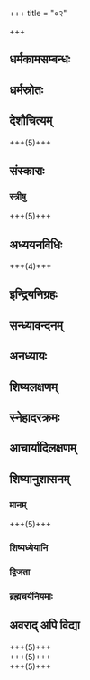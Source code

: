 +++
title = "०२"

+++

## धर्मकामसम्बन्धः
<div class="js_include " url="/kalpAntaram/static/smRtiH/manuH/vishvAsa_prastutiH/02/001_vidvadbhiH_sevitaH.md"  newLevelForH1="4" title="None" > </div>
  

<div class="js_include " url="/kalpAntaram/static/smRtiH/manuH/vishvAsa_prastutiH/02/002_kAmAtmatA_na.md"  newLevelForH1="4" title="None" > </div>
  

<div class="js_include " url="/kalpAntaram/static/smRtiH/manuH/vishvAsa_prastutiH/02/003_sankalpa-mUlaH_kAmo.md"  newLevelForH1="4" title="None" > </div>
  

<div class="js_include " url="/kalpAntaram/static/smRtiH/manuH/vishvAsa_prastutiH/02/004_akAmasya_kriyA.md"  newLevelForH1="4" title="None" > </div>
  

<div class="js_include " url="/kalpAntaram/static/smRtiH/manuH/vishvAsa_prastutiH/02/005_teShu_samyag.md"  newLevelForH1="4" title="None" > </div>
  

## धर्मस्रोतः
<div class="js_include " url="/kalpAntaram/static/smRtiH/manuH/vishvAsa_prastutiH/02/006_vedo.akhilo.md"  newLevelForH1="4" title="None" > </div>
  

<div class="js_include " url="/kalpAntaram/static/smRtiH/manuH/vishvAsa_prastutiH/02/007_yaH_kash.md"  newLevelForH1="4" title="None" > </div>
  

<div class="js_include " url="/kalpAntaram/static/smRtiH/manuH/vishvAsa_prastutiH/02/008_sarvan_tu.md"  newLevelForH1="4" title="None" > </div>
  

<div class="js_include " url="/kalpAntaram/static/smRtiH/manuH/vishvAsa_prastutiH/02/009_shruti-smRty-uditan_dharmam.md"  newLevelForH1="4" title="None" > </div>
  

<div class="js_include " url="/kalpAntaram/static/smRtiH/manuH/vishvAsa_prastutiH/02/010_shrutis_tu.md"  newLevelForH1="4" title="None" > </div>
  

<div class="js_include " url="/kalpAntaram/static/smRtiH/manuH/vishvAsa_prastutiH/02/011_yo.avamanyeta.md"  newLevelForH1="4" title="None" > </div>
  

<div class="js_include " url="/kalpAntaram/static/smRtiH/manuH/vishvAsa_prastutiH/02/012_vedaH_smRtiH.md"  newLevelForH1="4" title="None" > </div>
  

<div class="js_include " url="/kalpAntaram/static/smRtiH/manuH/vishvAsa_prastutiH/02/013_artha-kAmeShv_asaktAnAm.md"  newLevelForH1="4" title="None" > </div>
  

<div class="js_include " url="/kalpAntaram/static/smRtiH/manuH/vishvAsa_prastutiH/02/014_shrutidvaidhan_tu.md"  newLevelForH1="4" title="None" > </div>
  

<div class="js_include " url="/kalpAntaram/static/smRtiH/manuH/vishvAsa_prastutiH/02/015_udite.anudite.md"  newLevelForH1="4" title="None" > </div>
  

<div class="js_include " url="/kalpAntaram/static/smRtiH/manuH/vishvAsa_prastutiH/02/016_niShekAdi-shmashAnAnto_mantrair.md"  newLevelForH1="4" title="None" > </div>
  

## देशौचित्यम्
<div class="js_include " url="/kalpAntaram/static/smRtiH/manuH/vishvAsa_prastutiH/02/017_sarasvatI-dRshadvatyor_devanadyor.md"  newLevelForH1="4" title="None" > </div>
+++(5)+++  

<div class="js_include " url="/kalpAntaram/static/smRtiH/manuH/vishvAsa_prastutiH/02/018_tasmin_deshe.md"  newLevelForH1="4" title="None" > </div>
  

<div class="js_include " url="/kalpAntaram/static/smRtiH/manuH/vishvAsa_prastutiH/02/019_kuruxetra~n_cha.md"  newLevelForH1="4" title="None" > </div>
  

<div class="js_include " url="/kalpAntaram/static/smRtiH/manuH/vishvAsa_prastutiH/02/020_etad_deshaprasUtasya.md"  newLevelForH1="4" title="None" > </div>
  

<div class="js_include " url="/kalpAntaram/static/smRtiH/manuH/vishvAsa_prastutiH/02/021_himavad-vindhyayor_madhyam.md"  newLevelForH1="4" title="None" > </div>
  

<div class="js_include " url="/kalpAntaram/static/smRtiH/manuH/vishvAsa_prastutiH/02/022_A_samudrAt.md"  newLevelForH1="4" title="None" > </div>
  

<div class="js_include " url="/kalpAntaram/static/smRtiH/manuH/vishvAsa_prastutiH/02/023_kRShNasAras_tu.md"  newLevelForH1="4" title="None" > </div>
  

<div class="js_include " url="/kalpAntaram/static/smRtiH/manuH/vishvAsa_prastutiH/02/024_etAN_dvijAtayo.md"  newLevelForH1="4" title="None" > </div>
  

## संस्काराः
<div class="js_include " url="/kalpAntaram/static/smRtiH/manuH/vishvAsa_prastutiH/02/025_eShA_dharmasya.md"  newLevelForH1="4" title="None" > </div>
  

<div class="js_include " url="/kalpAntaram/static/smRtiH/manuH/vishvAsa_prastutiH/02/026_vaidikaiH_karmabhiH.md"  newLevelForH1="4" title="None" > </div>
  

<div class="js_include " url="/kalpAntaram/static/smRtiH/manuH/vishvAsa_prastutiH/02/027_gArbhair_homair.md"  newLevelForH1="4" title="None" > </div>
  

<div class="js_include " url="/kalpAntaram/static/smRtiH/manuH/vishvAsa_prastutiH/02/028_svAdhyAyena_vratair.md"  newLevelForH1="4" title="None" > </div>
  

<div class="js_include " url="/kalpAntaram/static/smRtiH/manuH/vishvAsa_prastutiH/02/029_prA~N_nAbhivardhanAt.md"  newLevelForH1="4" title="None" > </div>
  

<div class="js_include " url="/kalpAntaram/static/smRtiH/manuH/vishvAsa_prastutiH/02/030_nAmadheyan_dashamyAm.md"  newLevelForH1="4" title="None" > </div>
  

<div class="js_include " url="/kalpAntaram/static/smRtiH/manuH/vishvAsa_prastutiH/02/031_mangalyam_brAhmaNasya.md"  newLevelForH1="4" title="None" > </div>
  

<div class="js_include " url="/kalpAntaram/static/smRtiH/manuH/vishvAsa_prastutiH/02/032_sharmavad_brAhmaNasya.md"  newLevelForH1="4" title="None" > </div>
  

<div class="js_include " url="/kalpAntaram/static/smRtiH/manuH/vishvAsa_prastutiH/02/033_strINAM_sukhodyam.md"  newLevelForH1="4" title="None" > </div>
  

<div class="js_include " url="/kalpAntaram/static/smRtiH/manuH/vishvAsa_prastutiH/02/034_chaturthe_mAsi.md"  newLevelForH1="4" title="None" > </div>
  

<div class="js_include " url="/kalpAntaram/static/smRtiH/manuH/vishvAsa_prastutiH/02/035_chUDAkarma_dvijAtInAm.md"  newLevelForH1="4" title="None" > </div>
  

<div class="js_include " url="/kalpAntaram/static/smRtiH/manuH/vishvAsa_prastutiH/02/036_garbhAShTame.abde.md"  newLevelForH1="4" title="None" > </div>
  

<div class="js_include " url="/kalpAntaram/static/smRtiH/manuH/vishvAsa_prastutiH/02/037_brahmavarchasa-kAmasya_kAryo.md"  newLevelForH1="4" title="None" > </div>
  

<div class="js_include " url="/kalpAntaram/static/smRtiH/manuH/vishvAsa_prastutiH/02/038_A_ShodashAd.md"  newLevelForH1="4" title="None" > </div>
  

<div class="js_include " url="/kalpAntaram/static/smRtiH/manuH/vishvAsa_prastutiH/02/039_ata_Urdhvam.md"  newLevelForH1="4" title="None" > </div>
  

<div class="js_include " url="/kalpAntaram/static/smRtiH/manuH/vishvAsa_prastutiH/02/040_naitair_apUtair.md"  newLevelForH1="4" title="None" > </div>
  

<div class="js_include " url="/kalpAntaram/static/smRtiH/manuH/vishvAsa_prastutiH/02/041_kArShNa-raurava-bAstAni_charmANi.md"  newLevelForH1="4" title="None" > </div>
  

<div class="js_include " url="/kalpAntaram/static/smRtiH/manuH/vishvAsa_prastutiH/02/042_maunjI_trivRt.md"  newLevelForH1="4" title="None" > </div>
  

<div class="js_include " url="/kalpAntaram/static/smRtiH/manuH/vishvAsa_prastutiH/02/043_munjAlAbhe_tu.md"  newLevelForH1="4" title="None" > </div>
  

<div class="js_include " url="/kalpAntaram/static/smRtiH/manuH/vishvAsa_prastutiH/02/044_kArpAsam_upavItam.md"  newLevelForH1="4" title="None" > </div>
  

<div class="js_include " url="/kalpAntaram/static/smRtiH/manuH/vishvAsa_prastutiH/02/045_brAhmaNo_bailva-pAlAshau.md"  newLevelForH1="4" title="None" > </div>
  

<div class="js_include " url="/kalpAntaram/static/smRtiH/manuH/vishvAsa_prastutiH/02/046_keshAntiko_brAhmaNasya.md"  newLevelForH1="4" title="None" > </div>
  

<div class="js_include " url="/kalpAntaram/static/smRtiH/manuH/vishvAsa_prastutiH/02/047_Rjavas_te.md"  newLevelForH1="4" title="None" > </div>
  

<div class="js_include " url="/kalpAntaram/static/smRtiH/manuH/vishvAsa_prastutiH/02/048_pratigRhyepsitan_daNDam.md"  newLevelForH1="4" title="None" > </div>
  

<div class="js_include " url="/kalpAntaram/static/smRtiH/manuH/vishvAsa_prastutiH/02/049_bhavat-pUrva~n_chared.md"  newLevelForH1="4" title="None" > </div>
  

<div class="js_include " url="/kalpAntaram/static/smRtiH/manuH/vishvAsa_prastutiH/02/050_mAtaraM_vA.md"  newLevelForH1="4" title="None" > </div>
  

<div class="js_include " url="/kalpAntaram/static/smRtiH/manuH/vishvAsa_prastutiH/02/051_samAhRtya_tu.md"  newLevelForH1="4" title="None" > </div>
  

<div class="js_include " url="/kalpAntaram/static/smRtiH/manuH/vishvAsa_prastutiH/02/052_AyuShyam_prA~N-mukho.md"  newLevelForH1="4" title="None" > </div>
  

<div class="js_include " url="/kalpAntaram/static/smRtiH/manuH/vishvAsa_prastutiH/02/053_upaspRshya_dvijo.md"  newLevelForH1="4" title="None" > </div>
  

<div class="js_include " url="/kalpAntaram/static/smRtiH/manuH/vishvAsa_prastutiH/02/054_pUjayed_ashanam.md"  newLevelForH1="4" title="None" > </div>
  

<div class="js_include " url="/kalpAntaram/static/smRtiH/manuH/vishvAsa_prastutiH/02/055_pUjitaM_hy.md"  newLevelForH1="4" title="None" > </div>
  

<div class="js_include " url="/kalpAntaram/static/smRtiH/manuH/vishvAsa_prastutiH/02/056_nochChiShTa~N_kasya.md"  newLevelForH1="4" title="None" > </div>
  

<div class="js_include " url="/kalpAntaram/static/smRtiH/manuH/vishvAsa_prastutiH/02/057_anArogyam_anAyuShyam.md"  newLevelForH1="4" title="None" > </div>
  

<div class="js_include " url="/kalpAntaram/static/smRtiH/manuH/vishvAsa_prastutiH/02/058_brAhmeNa_vipras.md"  newLevelForH1="4" title="None" > </div>
  

<div class="js_include " url="/kalpAntaram/static/smRtiH/manuH/vishvAsa_prastutiH/02/059_anguShThamUlasya_tale.md"  newLevelForH1="4" title="None" > </div>
  

<div class="js_include " url="/kalpAntaram/static/smRtiH/manuH/vishvAsa_prastutiH/02/060_trir_AchAmed.md"  newLevelForH1="4" title="None" > </div>
  

<div class="js_include " url="/kalpAntaram/static/smRtiH/manuH/vishvAsa_prastutiH/02/061_anuShNAbhir_aphenAbhir.md"  newLevelForH1="4" title="None" > </div>
  

<div class="js_include " url="/kalpAntaram/static/smRtiH/manuH/vishvAsa_prastutiH/02/062_hRdgAbhiH_pUyate.md"  newLevelForH1="4" title="None" > </div>
  

<div class="js_include " url="/kalpAntaram/static/smRtiH/manuH/vishvAsa_prastutiH/02/063_uddhRte_daxiNe.md"  newLevelForH1="4" title="None" > </div>
  

<div class="js_include " url="/kalpAntaram/static/smRtiH/manuH/vishvAsa_prastutiH/02/064_mekhalAm_ajinam.md"  newLevelForH1="4" title="None" > </div>
  

<div class="js_include " url="/kalpAntaram/static/smRtiH/manuH/vishvAsa_prastutiH/02/065_keshAntaH_ShoDashe.md"  newLevelForH1="4" title="None" > </div>
  

### स्त्रीषु
<div class="js_include " url="/kalpAntaram/static/smRtiH/manuH/vishvAsa_prastutiH/02/066_amantrikA_tu.md"  newLevelForH1="4" title="None" > </div>
  

<div class="js_include " url="/kalpAntaram/static/smRtiH/manuH/vishvAsa_prastutiH/02/067_vaivAhiko_vidhiH.md"  newLevelForH1="4" title="None" > </div>
+++(5)+++  

## अध्ययनविधिः
<div class="js_include " url="/kalpAntaram/static/smRtiH/manuH/vishvAsa_prastutiH/02/068_eSha_prokto.md"  newLevelForH1="4" title="None" > </div>
  

<div class="js_include " url="/kalpAntaram/static/smRtiH/manuH/vishvAsa_prastutiH/02/069_upanIya_guruH.md"  newLevelForH1="4" title="None" > </div>
  

<div class="js_include " url="/kalpAntaram/static/smRtiH/manuH/vishvAsa_prastutiH/02/070_adhyeShyamANas_tv.md"  newLevelForH1="4" title="None" > </div>
  

<div class="js_include " url="/kalpAntaram/static/smRtiH/manuH/vishvAsa_prastutiH/02/071_brahmArambhe.avasAne.md"  newLevelForH1="4" title="None" > </div>
+++(4)+++  

<div class="js_include " url="/kalpAntaram/static/smRtiH/manuH/vishvAsa_prastutiH/02/072_vyatyasta-pANinA_kAryam.md"  newLevelForH1="4" title="None" > </div>
  

<div class="js_include " url="/kalpAntaram/static/smRtiH/manuH/vishvAsa_prastutiH/02/073_adhyeShyamANan_tu.md"  newLevelForH1="4" title="None" > </div>
  

<div class="js_include " url="/kalpAntaram/static/smRtiH/manuH/vishvAsa_prastutiH/02/074_brahmaNaH_praNavam.md"  newLevelForH1="4" title="None" > </div>
  

<div class="js_include " url="/kalpAntaram/static/smRtiH/manuH/vishvAsa_prastutiH/02/075_prAk-kUlAn_paryupAsInaH.md"  newLevelForH1="4" title="None" > </div>
  

<div class="js_include " url="/kalpAntaram/static/smRtiH/manuH/vishvAsa_prastutiH/02/076_akAra~n_chA-py.md"  newLevelForH1="4" title="None" > </div>
  

<div class="js_include " url="/kalpAntaram/static/smRtiH/manuH/vishvAsa_prastutiH/02/077_tribhya_eva.md"  newLevelForH1="4" title="None" > </div>
  

<div class="js_include " url="/kalpAntaram/static/smRtiH/manuH/vishvAsa_prastutiH/02/078_etad_axaram.md"  newLevelForH1="4" title="None" > </div>
  

<div class="js_include " url="/kalpAntaram/static/smRtiH/manuH/vishvAsa_prastutiH/02/079_sahasrakRtvas_tv.md"  newLevelForH1="4" title="None" > </div>
  

<div class="js_include " url="/kalpAntaram/static/smRtiH/manuH/vishvAsa_prastutiH/02/080_etayArchA_visaMyuktaH.md"  newLevelForH1="4" title="None" > </div>
  

<div class="js_include " url="/kalpAntaram/static/smRtiH/manuH/vishvAsa_prastutiH/02/081_OM-kAra-pUrvikAs_tisro.md"  newLevelForH1="4" title="None" > </div>
  

<div class="js_include " url="/kalpAntaram/static/smRtiH/manuH/vishvAsa_prastutiH/02/082_yo.adhIte.md"  newLevelForH1="4" title="None" > </div>
  

<div class="js_include " url="/kalpAntaram/static/smRtiH/manuH/vishvAsa_prastutiH/02/083_ekAxaram_param.md"  newLevelForH1="4" title="None" > </div>
  

<div class="js_include " url="/kalpAntaram/static/smRtiH/manuH/vishvAsa_prastutiH/02/084_xaranti_sarvA.md"  newLevelForH1="4" title="None" > </div>
  

<div class="js_include " url="/kalpAntaram/static/smRtiH/manuH/vishvAsa_prastutiH/02/085_vidhiyajnAj_japayajno.md"  newLevelForH1="4" title="None" > </div>
  

<div class="js_include " url="/kalpAntaram/static/smRtiH/manuH/vishvAsa_prastutiH/02/086_ye_pAkayajnAs.md"  newLevelForH1="4" title="None" > </div>
  

<div class="js_include " url="/kalpAntaram/static/smRtiH/manuH/vishvAsa_prastutiH/02/087_japyenaiva_tu.md"  newLevelForH1="4" title="None" > </div>
  

## इन्द्रियनिग्रहः
<div class="js_include " url="/kalpAntaram/static/smRtiH/manuH/vishvAsa_prastutiH/02/088_indriyANAM_vicharatAm.md"  newLevelForH1="4" title="None" > </div>
  

<div class="js_include " url="/kalpAntaram/static/smRtiH/manuH/vishvAsa_prastutiH/02/089_ekAdashendriyANy_Ahur.md"  newLevelForH1="4" title="None" > </div>
  

<div class="js_include " url="/kalpAntaram/static/smRtiH/manuH/vishvAsa_prastutiH/02/090_shrotran_tvak.md"  newLevelForH1="4" title="None" > </div>
  

<div class="js_include " url="/kalpAntaram/static/smRtiH/manuH/vishvAsa_prastutiH/02/091_buddhIndriyANi_panchaiShAm.md"  newLevelForH1="4" title="None" > </div>
  

<div class="js_include " url="/kalpAntaram/static/smRtiH/manuH/vishvAsa_prastutiH/02/092_ekAdasham_mano.md"  newLevelForH1="4" title="None" > </div>
  

<div class="js_include " url="/kalpAntaram/static/smRtiH/manuH/vishvAsa_prastutiH/02/093_indriyANAm_prasangena.md"  newLevelForH1="4" title="None" > </div>
  

<div class="js_include " url="/kalpAntaram/static/smRtiH/manuH/vishvAsa_prastutiH/02/094_na_jAtu.md"  newLevelForH1="4" title="None" > </div>
  

<div class="js_include " url="/kalpAntaram/static/smRtiH/manuH/vishvAsa_prastutiH/02/095_yash_chaitAn.md"  newLevelForH1="4" title="None" > </div>
  

<div class="js_include " url="/kalpAntaram/static/smRtiH/manuH/vishvAsa_prastutiH/02/096_na_tathaitAni.md"  newLevelForH1="4" title="None" > </div>
  

<div class="js_include " url="/kalpAntaram/static/smRtiH/manuH/vishvAsa_prastutiH/02/097_vedAs_tyAgash.md"  newLevelForH1="4" title="None" > </div>
  

<div class="js_include " url="/kalpAntaram/static/smRtiH/manuH/vishvAsa_prastutiH/02/098_shrutvA_spRShTvA.md"  newLevelForH1="4" title="None" > </div>
  

<div class="js_include " url="/kalpAntaram/static/smRtiH/manuH/vishvAsa_prastutiH/02/099_indriyANAn_tu.md"  newLevelForH1="4" title="None" > </div>
  

<div class="js_include " url="/kalpAntaram/static/smRtiH/manuH/vishvAsa_prastutiH/02/100_vashe_kRtvendriyagrAmam.md"  newLevelForH1="4" title="None" > </div>
  

## सन्ध्यावन्दनम्
<div class="js_include " url="/kalpAntaram/static/smRtiH/manuH/vishvAsa_prastutiH/02/101_pUrvAM_sandhyAm.md"  newLevelForH1="4" title="None" > </div>
  

<div class="js_include " url="/kalpAntaram/static/smRtiH/manuH/vishvAsa_prastutiH/02/102_pUrvAM_sandhyAm.md"  newLevelForH1="4" title="None" > </div>
  

<div class="js_include " url="/kalpAntaram/static/smRtiH/manuH/vishvAsa_prastutiH/02/103_na_tiShThati.md"  newLevelForH1="4" title="None" > </div>
  

<div class="js_include " url="/kalpAntaram/static/smRtiH/manuH/vishvAsa_prastutiH/02/104_apAM_samIpe.md"  newLevelForH1="4" title="None" > </div>
  

## अनध्यायः
<div class="js_include " url="/kalpAntaram/static/smRtiH/manuH/vishvAsa_prastutiH/02/105_vedopakaraNe_chaiva.md"  newLevelForH1="4" title="None" > </div>
  

<div class="js_include " url="/kalpAntaram/static/smRtiH/manuH/vishvAsa_prastutiH/02/106_naityake_nA-sty.md"  newLevelForH1="4" title="None" > </div>
  

<div class="js_include " url="/kalpAntaram/static/smRtiH/manuH/vishvAsa_prastutiH/02/107_yaH_svAdhyAyam.md"  newLevelForH1="4" title="None" > </div>
  

## शिष्यलक्षणम्
<div class="js_include " url="/kalpAntaram/static/smRtiH/manuH/vishvAsa_prastutiH/02/108_agnIndhanam_bhaixacharyAm.md"  newLevelForH1="4" title="None" > </div>
  

<div class="js_include " url="/kalpAntaram/static/smRtiH/manuH/vishvAsa_prastutiH/02/109_AchAryaputraH_shushrUShur.md"  newLevelForH1="4" title="None" > </div>
  

<div class="js_include " url="/kalpAntaram/static/smRtiH/manuH/vishvAsa_prastutiH/02/110_nA-pRShTaH_kasya.md"  newLevelForH1="4" title="None" > </div>
  

<div class="js_include " url="/kalpAntaram/static/smRtiH/manuH/vishvAsa_prastutiH/02/111_adharmeNa_cha.md"  newLevelForH1="4" title="None" > </div>
  

<div class="js_include " url="/kalpAntaram/static/smRtiH/manuH/vishvAsa_prastutiH/02/112_dharmArthau_yatra.md"  newLevelForH1="4" title="None" > </div>
  

<div class="js_include " url="/kalpAntaram/static/smRtiH/manuH/vishvAsa_prastutiH/02/113_vidyayaiva_samam.md"  newLevelForH1="4" title="None" > </div>
  

<div class="js_include " url="/kalpAntaram/static/smRtiH/manuH/vishvAsa_prastutiH/02/114_vidyA_brAhmaNam.md"  newLevelForH1="4" title="None" > </div>
  

<div class="js_include " url="/kalpAntaram/static/smRtiH/manuH/vishvAsa_prastutiH/02/115_yam_eva.md"  newLevelForH1="4" title="None" > </div>
  

<div class="js_include " url="/kalpAntaram/static/smRtiH/manuH/vishvAsa_prastutiH/02/116_brahma_yas.md"  newLevelForH1="4" title="None" > </div>
  

## स्नेहादरक्रमः
<div class="js_include " url="/kalpAntaram/static/smRtiH/manuH/vishvAsa_prastutiH/02/117_laukikaM_vaidikam.md"  newLevelForH1="4" title="None" > </div>
  

<div class="js_include " url="/kalpAntaram/static/smRtiH/manuH/vishvAsa_prastutiH/02/118_sAvitrImAtra-sAro.api.md"  newLevelForH1="4" title="None" > </div>
  

<div class="js_include " url="/kalpAntaram/static/smRtiH/manuH/vishvAsa_prastutiH/02/119_shayyAsane.adhyAcharite.md"  newLevelForH1="4" title="None" > </div>
  

<div class="js_include " url="/kalpAntaram/static/smRtiH/manuH/vishvAsa_prastutiH/02/120_Urdhvam_prANA.md"  newLevelForH1="4" title="None" > </div>
  

<div class="js_include " url="/kalpAntaram/static/smRtiH/manuH/vishvAsa_prastutiH/02/121_abhivAdana-shIlasya_nityam.md"  newLevelForH1="4" title="None" > </div>
  

<div class="js_include " url="/kalpAntaram/static/smRtiH/manuH/vishvAsa_prastutiH/02/122_abhivAdAt_param.md"  newLevelForH1="4" title="None" > </div>
  

<div class="js_include " url="/kalpAntaram/static/smRtiH/manuH/vishvAsa_prastutiH/02/123_nAmadheyasya_ye.md"  newLevelForH1="4" title="None" > </div>
  

<div class="js_include " url="/kalpAntaram/static/smRtiH/manuH/vishvAsa_prastutiH/02/124_bhoHshabda~N_kIrtayed.md"  newLevelForH1="4" title="None" > </div>
  

<div class="js_include " url="/kalpAntaram/static/smRtiH/manuH/vishvAsa_prastutiH/02/125_AyuShmAn_bhava.md"  newLevelForH1="4" title="None" > </div>
  

<div class="js_include " url="/kalpAntaram/static/smRtiH/manuH/vishvAsa_prastutiH/02/126_yo_na.md"  newLevelForH1="4" title="None" > </div>
  

<div class="js_include " url="/kalpAntaram/static/smRtiH/manuH/vishvAsa_prastutiH/02/127_brAhmaNa~N_kushalam.md"  newLevelForH1="4" title="None" > </div>
  

<div class="js_include " url="/kalpAntaram/static/smRtiH/manuH/vishvAsa_prastutiH/02/128_avAchyo_dIxito.md"  newLevelForH1="4" title="None" > </div>
  

<div class="js_include " url="/kalpAntaram/static/smRtiH/manuH/vishvAsa_prastutiH/02/129_parapatnI_tu.md"  newLevelForH1="4" title="None" > </div>
  

<div class="js_include " url="/kalpAntaram/static/smRtiH/manuH/vishvAsa_prastutiH/02/130_mAtulAMsh_cha.md"  newLevelForH1="4" title="None" > </div>
  

<div class="js_include " url="/kalpAntaram/static/smRtiH/manuH/vishvAsa_prastutiH/02/131_mAtRshvasA_mAtulAnI.md"  newLevelForH1="4" title="None" > </div>
  

<div class="js_include " url="/kalpAntaram/static/smRtiH/manuH/vishvAsa_prastutiH/02/132_bhrAtur_bhAryopasangrAhyA.md"  newLevelForH1="4" title="None" > </div>
  

<div class="js_include " url="/kalpAntaram/static/smRtiH/manuH/vishvAsa_prastutiH/02/133_pitur_bhaginyAm.md"  newLevelForH1="4" title="None" > </div>
  

<div class="js_include " url="/kalpAntaram/static/smRtiH/manuH/vishvAsa_prastutiH/02/134_dashAbdAkhyam_paurasakhyam.md"  newLevelForH1="4" title="None" > </div>
  

<div class="js_include " url="/kalpAntaram/static/smRtiH/manuH/vishvAsa_prastutiH/02/135_brAhmaNan_dashavarSham.md"  newLevelForH1="4" title="None" > </div>
  

<div class="js_include " url="/kalpAntaram/static/smRtiH/manuH/vishvAsa_prastutiH/02/136_vittam_bandhur.md"  newLevelForH1="4" title="None" > </div>
  

<div class="js_include " url="/kalpAntaram/static/smRtiH/manuH/vishvAsa_prastutiH/02/137_panchAnAn_triShu.md"  newLevelForH1="4" title="None" > </div>
  

<div class="js_include " url="/kalpAntaram/static/smRtiH/manuH/vishvAsa_prastutiH/02/138_chakriNo_dashamIsthasya.md"  newLevelForH1="4" title="None" > </div>
  

<div class="js_include " url="/kalpAntaram/static/smRtiH/manuH/vishvAsa_prastutiH/02/139_teShAn_tu.md"  newLevelForH1="4" title="None" > </div>
  

## आचार्यादिलक्षणम्
<div class="js_include " url="/kalpAntaram/static/smRtiH/manuH/vishvAsa_prastutiH/02/140_upanIya_tu.md"  newLevelForH1="4" title="None" > </div>
  

<div class="js_include " url="/kalpAntaram/static/smRtiH/manuH/vishvAsa_prastutiH/02/141_ekadeshan_tu.md"  newLevelForH1="4" title="None" > </div>
  

<div class="js_include " url="/kalpAntaram/static/smRtiH/manuH/vishvAsa_prastutiH/02/142_niShekAdIni_karmANi.md"  newLevelForH1="4" title="None" > </div>
  

<div class="js_include " url="/kalpAntaram/static/smRtiH/manuH/vishvAsa_prastutiH/02/143_agnyAdheyam_pAkayajnAn.md"  newLevelForH1="4" title="None" > </div>
  

<div class="js_include " url="/kalpAntaram/static/smRtiH/manuH/vishvAsa_prastutiH/02/144_ya_AvRNoty.md"  newLevelForH1="4" title="None" > </div>
  

<div class="js_include " url="/kalpAntaram/static/smRtiH/manuH/vishvAsa_prastutiH/02/145_upAdhyAyAn_dashAchArya.md"  newLevelForH1="4" title="None" > </div>
  

<div class="js_include " url="/kalpAntaram/static/smRtiH/manuH/vishvAsa_prastutiH/02/146_utpAdaka-brahmadAtror_garIyAn.md"  newLevelForH1="4" title="None" > </div>
  

<div class="js_include " url="/kalpAntaram/static/smRtiH/manuH/vishvAsa_prastutiH/02/147_kAmAn_mAtA.md"  newLevelForH1="4" title="None" > </div>
  

<div class="js_include " url="/kalpAntaram/static/smRtiH/manuH/vishvAsa_prastutiH/02/148_AchAryas_tv.md"  newLevelForH1="4" title="None" > </div>
  

<div class="js_include " url="/kalpAntaram/static/smRtiH/manuH/vishvAsa_prastutiH/02/149_alpaM_vA.md"  newLevelForH1="4" title="None" > </div>
  

<div class="js_include " url="/kalpAntaram/static/smRtiH/manuH/vishvAsa_prastutiH/02/150_brAhmasya_janmanaH.md"  newLevelForH1="4" title="None" > </div>
  

<div class="js_include " url="/kalpAntaram/static/smRtiH/manuH/vishvAsa_prastutiH/02/151_adhyApayAm_Asa.md"  newLevelForH1="4" title="None" > </div>
  

<div class="js_include " url="/kalpAntaram/static/smRtiH/manuH/vishvAsa_prastutiH/02/152_te_tam.md"  newLevelForH1="4" title="None" > </div>
  

<div class="js_include " url="/kalpAntaram/static/smRtiH/manuH/vishvAsa_prastutiH/02/153_ajno_bhavati.md"  newLevelForH1="4" title="None" > </div>
  

<div class="js_include " url="/kalpAntaram/static/smRtiH/manuH/vishvAsa_prastutiH/02/154_na_hAyanair.md"  newLevelForH1="4" title="None" > </div>
  

<div class="js_include " url="/kalpAntaram/static/smRtiH/manuH/vishvAsa_prastutiH/02/155_viprANA~n_jnAnato.md"  newLevelForH1="4" title="None" > </div>
  

<div class="js_include " url="/kalpAntaram/static/smRtiH/manuH/vishvAsa_prastutiH/02/156_na_tena.md"  newLevelForH1="4" title="None" > </div>
  

<div class="js_include " url="/kalpAntaram/static/smRtiH/manuH/vishvAsa_prastutiH/02/157_yathA_kAShThamayo.md"  newLevelForH1="4" title="None" > </div>
  

<div class="js_include " url="/kalpAntaram/static/smRtiH/manuH/vishvAsa_prastutiH/02/158_yathA_ShaNDho.md"  newLevelForH1="4" title="None" > </div>
  

## शिष्यानुशासनम्
<div class="js_include " url="/kalpAntaram/static/smRtiH/manuH/vishvAsa_prastutiH/02/159_ahiMsayaiva_bhUtAnAm.md"  newLevelForH1="4" title="None" > </div>
  

<div class="js_include " url="/kalpAntaram/static/smRtiH/manuH/vishvAsa_prastutiH/02/160_yasya_vA~N-manasI.md"  newLevelForH1="4" title="None" > </div>
  

<div class="js_include " url="/kalpAntaram/static/smRtiH/manuH/vishvAsa_prastutiH/02/161_nA-runtudaH_syAd.md"  newLevelForH1="4" title="None" > </div>
  

### मानम्
<div class="js_include " url="/kalpAntaram/static/smRtiH/manuH/vishvAsa_prastutiH/02/162_sammAnAd_brAhmaNo.md"  newLevelForH1="4" title="None" > </div>
+++(5)+++  

<div class="js_include " url="/kalpAntaram/static/smRtiH/manuH/vishvAsa_prastutiH/02/163_sukhaM_hy.md"  newLevelForH1="4" title="None" > </div>
  

### शिष्यध्येयानि
<div class="js_include " url="/kalpAntaram/static/smRtiH/manuH/vishvAsa_prastutiH/02/164_anena_kramayogena.md"  newLevelForH1="4" title="None" > </div>
  

<div class="js_include " url="/kalpAntaram/static/smRtiH/manuH/vishvAsa_prastutiH/02/165_tapo-visheShair_vividhair.md"  newLevelForH1="4" title="None" > </div>
  

<div class="js_include " url="/kalpAntaram/static/smRtiH/manuH/vishvAsa_prastutiH/02/166_vedam_eva.md"  newLevelForH1="4" title="None" > </div>
  

<div class="js_include " url="/kalpAntaram/static/smRtiH/manuH/vishvAsa_prastutiH/02/167_A_haiva.md"  newLevelForH1="4" title="None" > </div>
  

<div class="js_include " url="/kalpAntaram/static/smRtiH/manuH/vishvAsa_prastutiH/02/168_yo.anadhItya.md"  newLevelForH1="4" title="None" > </div>
  

### द्विजता
<div class="js_include " url="/kalpAntaram/static/smRtiH/manuH/vishvAsa_prastutiH/02/169_mAtur_agre.md"  newLevelForH1="4" title="None" > </div>
  

<div class="js_include " url="/kalpAntaram/static/smRtiH/manuH/vishvAsa_prastutiH/02/170_tatra_yad.md"  newLevelForH1="4" title="None" > </div>
  

<div class="js_include " url="/kalpAntaram/static/smRtiH/manuH/vishvAsa_prastutiH/02/171_vedapradAnAd_AchAryam.md"  newLevelForH1="4" title="None" > </div>
  

<div class="js_include " url="/kalpAntaram/static/smRtiH/manuH/vishvAsa_prastutiH/02/172_nA-bhivyAhArayed_brahma.md"  newLevelForH1="4" title="None" > </div>
  

<div class="js_include " url="/kalpAntaram/static/smRtiH/manuH/vishvAsa_prastutiH/02/173_kRtopanayanasyA-sya_vratAdeshanam.md"  newLevelForH1="4" title="None" > </div>
  

<div class="js_include " url="/kalpAntaram/static/smRtiH/manuH/vishvAsa_prastutiH/02/174_yady_asya.md"  newLevelForH1="4" title="None" > </div>
  

### ब्रह्मचर्यनियमाः
<div class="js_include " url="/kalpAntaram/static/smRtiH/manuH/vishvAsa_prastutiH/02/175_sevetemAMs_tu.md"  newLevelForH1="4" title="None" > </div>
  

<div class="js_include " url="/kalpAntaram/static/smRtiH/manuH/vishvAsa_prastutiH/02/176_nityaM_snAtvA.md"  newLevelForH1="4" title="None" > </div>
  

<div class="js_include " url="/kalpAntaram/static/smRtiH/manuH/vishvAsa_prastutiH/02/177_varjayen_madhu.md"  newLevelForH1="4" title="None" > </div>
  

<div class="js_include " url="/kalpAntaram/static/smRtiH/manuH/vishvAsa_prastutiH/02/178_abhyangam_anjanam.md"  newLevelForH1="4" title="None" > </div>
  

<div class="js_include " url="/kalpAntaram/static/smRtiH/manuH/vishvAsa_prastutiH/02/179_dyUta~n_cha.md"  newLevelForH1="4" title="None" > </div>
  

<div class="js_include " url="/kalpAntaram/static/smRtiH/manuH/vishvAsa_prastutiH/02/180_ekaH_shayIta.md"  newLevelForH1="4" title="None" > </div>
  

<div class="js_include " url="/kalpAntaram/static/smRtiH/manuH/vishvAsa_prastutiH/02/181_svapne_siktvA.md"  newLevelForH1="4" title="None" > </div>
  

<div class="js_include " url="/kalpAntaram/static/smRtiH/manuH/vishvAsa_prastutiH/02/182_udakumbhaM_sumanaso.md"  newLevelForH1="4" title="None" > </div>
  

<div class="js_include " url="/kalpAntaram/static/smRtiH/manuH/vishvAsa_prastutiH/02/183_veda-yajnair_ahInAnAm.md"  newLevelForH1="4" title="None" > </div>
  

<div class="js_include " url="/kalpAntaram/static/smRtiH/manuH/vishvAsa_prastutiH/02/184_guroH_kule.md"  newLevelForH1="4" title="None" > </div>
  

<div class="js_include " url="/kalpAntaram/static/smRtiH/manuH/vishvAsa_prastutiH/02/185_sarvaM_vApi.md"  newLevelForH1="4" title="None" > </div>
  

<div class="js_include " url="/kalpAntaram/static/smRtiH/manuH/vishvAsa_prastutiH/02/186_dUrAd_AhRtya.md"  newLevelForH1="4" title="None" > </div>
  

<div class="js_include " url="/kalpAntaram/static/smRtiH/manuH/vishvAsa_prastutiH/02/187_akRtvA_bhaixacharaNam.md"  newLevelForH1="4" title="None" > </div>
  

<div class="js_include " url="/kalpAntaram/static/smRtiH/manuH/vishvAsa_prastutiH/02/188_bhaixeNa_vartayen.md"  newLevelForH1="4" title="None" > </div>
  

<div class="js_include " url="/kalpAntaram/static/smRtiH/manuH/vishvAsa_prastutiH/02/189_vratavad_deva-daivatye.md"  newLevelForH1="4" title="None" > </div>
  

<div class="js_include " url="/kalpAntaram/static/smRtiH/manuH/vishvAsa_prastutiH/02/190_brAhmaNasyaiva_karmaitad.md"  newLevelForH1="4" title="None" > </div>
  

<div class="js_include " url="/kalpAntaram/static/smRtiH/manuH/vishvAsa_prastutiH/02/191_chodito_guruNA.md"  newLevelForH1="4" title="None" > </div>
  

<div class="js_include " url="/kalpAntaram/static/smRtiH/manuH/vishvAsa_prastutiH/02/192_sharIra~n_chaiva.md"  newLevelForH1="4" title="None" > </div>
  

<div class="js_include " url="/kalpAntaram/static/smRtiH/manuH/vishvAsa_prastutiH/02/193_nityam_uddhRta-pANiH.md"  newLevelForH1="4" title="None" > </div>
  

<div class="js_include " url="/kalpAntaram/static/smRtiH/manuH/vishvAsa_prastutiH/02/194_hInAnna-vastra-veShaH_syAt.md"  newLevelForH1="4" title="None" > </div>
  

<div class="js_include " url="/kalpAntaram/static/smRtiH/manuH/vishvAsa_prastutiH/02/195_pratishrAvaNa-sambhAShe_shayAno.md"  newLevelForH1="4" title="None" > </div>
  

<div class="js_include " url="/kalpAntaram/static/smRtiH/manuH/vishvAsa_prastutiH/02/196_AsInasya_sthitaH.md"  newLevelForH1="4" title="None" > </div>
  

<div class="js_include " url="/kalpAntaram/static/smRtiH/manuH/vishvAsa_prastutiH/02/197_parA~N-mukhasyA-bhimukho_dUrasthasyaitya.md"  newLevelForH1="4" title="None" > </div>
  

<div class="js_include " url="/kalpAntaram/static/smRtiH/manuH/vishvAsa_prastutiH/02/198_nIchaM_shayyAsanam.md"  newLevelForH1="4" title="None" > </div>
  

<div class="js_include " url="/kalpAntaram/static/smRtiH/manuH/vishvAsa_prastutiH/02/199_nodAhared_asya.md"  newLevelForH1="4" title="None" > </div>
  

<div class="js_include " url="/kalpAntaram/static/smRtiH/manuH/vishvAsa_prastutiH/02/200_guror_yatra.md"  newLevelForH1="4" title="None" > </div>
  

<div class="js_include " url="/kalpAntaram/static/smRtiH/manuH/vishvAsa_prastutiH/02/201_parIvAdAt_kharo.md"  newLevelForH1="4" title="None" > </div>
  

<div class="js_include " url="/kalpAntaram/static/smRtiH/manuH/vishvAsa_prastutiH/02/202_dUrastho_nA-rchayed.md"  newLevelForH1="4" title="None" > </div>
  

<div class="js_include " url="/kalpAntaram/static/smRtiH/manuH/vishvAsa_prastutiH/02/203_prativAte.anuvAte.md"  newLevelForH1="4" title="None" > </div>
  

<div class="js_include " url="/kalpAntaram/static/smRtiH/manuH/vishvAsa_prastutiH/02/204_go--shvoShTra-yAna-prAsAda-_prastareShu.md"  newLevelForH1="4" title="None" > </div>
  

<div class="js_include " url="/kalpAntaram/static/smRtiH/manuH/vishvAsa_prastutiH/02/205_guror_gurau.md"  newLevelForH1="4" title="None" > </div>
  

<div class="js_include " url="/kalpAntaram/static/smRtiH/manuH/vishvAsa_prastutiH/02/206_vidyAguruShv_evam.md"  newLevelForH1="4" title="None" > </div>
  

<div class="js_include " url="/kalpAntaram/static/smRtiH/manuH/vishvAsa_prastutiH/02/207_shreyaHsu_guruvad.md"  newLevelForH1="4" title="None" > </div>
  

<div class="js_include " url="/kalpAntaram/static/smRtiH/manuH/vishvAsa_prastutiH/02/208_bAlaH_samAna-janmA.md"  newLevelForH1="4" title="None" > </div>
  

<div class="js_include " url="/kalpAntaram/static/smRtiH/manuH/vishvAsa_prastutiH/02/209_utsAdana~n_cha.md"  newLevelForH1="4" title="None" > </div>
  

<div class="js_include " url="/kalpAntaram/static/smRtiH/manuH/vishvAsa_prastutiH/02/210_guruvat_pratipUjyAH.md"  newLevelForH1="4" title="None" > </div>
  

<div class="js_include " url="/kalpAntaram/static/smRtiH/manuH/vishvAsa_prastutiH/02/211_abhyanjanaM_snApanam.md"  newLevelForH1="4" title="None" > </div>
  

<div class="js_include " url="/kalpAntaram/static/smRtiH/manuH/vishvAsa_prastutiH/02/212_gurupatnI_tu.md"  newLevelForH1="4" title="None" > </div>
  

<div class="js_include " url="/kalpAntaram/static/smRtiH/manuH/vishvAsa_prastutiH/02/213_svabhAva_eSha.md"  newLevelForH1="4" title="None" > </div>
  

<div class="js_include " url="/kalpAntaram/static/smRtiH/manuH/vishvAsa_prastutiH/02/214_avidvAMsam_alam.md"  newLevelForH1="4" title="None" > </div>
  

<div class="js_include " url="/kalpAntaram/static/smRtiH/manuH/vishvAsa_prastutiH/02/215_mAtrA_svasrA.md"  newLevelForH1="4" title="None" > </div>
  

<div class="js_include " url="/kalpAntaram/static/smRtiH/manuH/vishvAsa_prastutiH/02/216_kAman_tu.md"  newLevelForH1="4" title="None" > </div>
  

<div class="js_include " url="/kalpAntaram/static/smRtiH/manuH/vishvAsa_prastutiH/02/217_viproShya_pAdagrahaNam.md"  newLevelForH1="4" title="None" > </div>
  

<div class="js_include " url="/kalpAntaram/static/smRtiH/manuH/vishvAsa_prastutiH/02/218_yathA_khanan.md"  newLevelForH1="4" title="None" > </div>
  

<div class="js_include " url="/kalpAntaram/static/smRtiH/manuH/vishvAsa_prastutiH/02/219_muNDo_vA.md"  newLevelForH1="4" title="None" > </div>
  

<div class="js_include " url="/kalpAntaram/static/smRtiH/manuH/vishvAsa_prastutiH/02/220_ta~n_ched.md"  newLevelForH1="4" title="None" > </div>
  

<div class="js_include " url="/kalpAntaram/static/smRtiH/manuH/vishvAsa_prastutiH/02/221_sUryeNa_hy.md"  newLevelForH1="4" title="None" > </div>
  

<div class="js_include " url="/kalpAntaram/static/smRtiH/manuH/vishvAsa_prastutiH/02/222_Achamya_prayato.md"  newLevelForH1="4" title="None" > </div>
  

<div class="js_include " url="/kalpAntaram/static/smRtiH/manuH/vishvAsa_prastutiH/02/223_yadi_strI.md"  newLevelForH1="4" title="None" > </div>
  

<div class="js_include " url="/kalpAntaram/static/smRtiH/manuH/vishvAsa_prastutiH/02/224_dharmArthAv_uchyate.md"  newLevelForH1="4" title="None" > </div>
  

<div class="js_include " url="/kalpAntaram/static/smRtiH/manuH/vishvAsa_prastutiH/02/225_AchAryash_cha.md"  newLevelForH1="4" title="None" > </div>
  

<div class="js_include " url="/kalpAntaram/static/smRtiH/manuH/vishvAsa_prastutiH/02/226_AchAryo_brahmaNo.md"  newLevelForH1="4" title="None" > </div>
  

<div class="js_include " url="/kalpAntaram/static/smRtiH/manuH/vishvAsa_prastutiH/02/227_yam_mAtA-pitarau.md"  newLevelForH1="4" title="None" > </div>
  

<div class="js_include " url="/kalpAntaram/static/smRtiH/manuH/vishvAsa_prastutiH/02/228_tayor_nityam.md"  newLevelForH1="4" title="None" > </div>
  

<div class="js_include " url="/kalpAntaram/static/smRtiH/manuH/vishvAsa_prastutiH/02/229_teShAn_trayANAm.md"  newLevelForH1="4" title="None" > </div>
  

<div class="js_include " url="/kalpAntaram/static/smRtiH/manuH/vishvAsa_prastutiH/02/230_ta_eva.md"  newLevelForH1="4" title="None" > </div>
  

<div class="js_include " url="/kalpAntaram/static/smRtiH/manuH/vishvAsa_prastutiH/02/231_pitA_vai.md"  newLevelForH1="4" title="None" > </div>
  

<div class="js_include " url="/kalpAntaram/static/smRtiH/manuH/vishvAsa_prastutiH/02/232_triShv_apramAdyann.md"  newLevelForH1="4" title="None" > </div>
  

<div class="js_include " url="/kalpAntaram/static/smRtiH/manuH/vishvAsa_prastutiH/02/233_imaM_lokam.md"  newLevelForH1="4" title="None" > </div>
  

<div class="js_include " url="/kalpAntaram/static/smRtiH/manuH/vishvAsa_prastutiH/02/234_sarve_tasyAdRtA.md"  newLevelForH1="4" title="None" > </div>
  

<div class="js_include " url="/kalpAntaram/static/smRtiH/manuH/vishvAsa_prastutiH/02/235_yAvat_trayas.md"  newLevelForH1="4" title="None" > </div>
  

<div class="js_include " url="/kalpAntaram/static/smRtiH/manuH/vishvAsa_prastutiH/02/236_teShAm_anuparodhena.md"  newLevelForH1="4" title="None" > </div>
  

<div class="js_include " url="/kalpAntaram/static/smRtiH/manuH/vishvAsa_prastutiH/02/237_triShv_eteShv.md"  newLevelForH1="4" title="None" > </div>
  

## अवराद् अपि विद्या
<div class="js_include " url="/kalpAntaram/static/smRtiH/manuH/vishvAsa_prastutiH/02/238_shraddadhAnaH_shubhAm.md"  newLevelForH1="4" title="None" > </div>
+++(5)+++  

<div class="js_include " url="/kalpAntaram/static/smRtiH/manuH/vishvAsa_prastutiH/02/239_viShAd_apy.md"  newLevelForH1="4" title="None" > </div>
+++(5)+++  

<div class="js_include " url="/kalpAntaram/static/smRtiH/manuH/vishvAsa_prastutiH/02/240_striyo_ratnAny.md"  newLevelForH1="4" title="None" > </div>
+++(5)+++  

<div class="js_include " url="/kalpAntaram/static/smRtiH/manuH/vishvAsa_prastutiH/02/241_abrAhmaNAd_adhyAyanam.md"  newLevelForH1="4" title="None" > </div>
  

<div class="js_include " url="/kalpAntaram/static/smRtiH/manuH/vishvAsa_prastutiH/02/242_nA-brAhmaNe_gurau.md"  newLevelForH1="4" title="None" > </div>
  

<div class="js_include " url="/kalpAntaram/static/smRtiH/manuH/vishvAsa_prastutiH/02/243_yadi_tv.md"  newLevelForH1="4" title="None" > </div>
  

<div class="js_include " url="/kalpAntaram/static/smRtiH/manuH/vishvAsa_prastutiH/02/244_A_samApteH.md"  newLevelForH1="4" title="None" > </div>
  

<div class="js_include " url="/kalpAntaram/static/smRtiH/manuH/vishvAsa_prastutiH/02/245_na_pUrvam.md"  newLevelForH1="4" title="None" > </div>
  

<div class="js_include " url="/kalpAntaram/static/smRtiH/manuH/vishvAsa_prastutiH/02/246_xetraM_hiraNyam.md"  newLevelForH1="4" title="None" > </div>
  

<div class="js_include " url="/kalpAntaram/static/smRtiH/manuH/vishvAsa_prastutiH/02/247_AchArye_tu.md"  newLevelForH1="4" title="None" > </div>
  

<div class="js_include " url="/kalpAntaram/static/smRtiH/manuH/vishvAsa_prastutiH/02/248_eteShv_avidyamAneShu.md"  newLevelForH1="4" title="None" > </div>
  

<div class="js_include " url="/kalpAntaram/static/smRtiH/manuH/vishvAsa_prastutiH/02/249_eva~n_charati.md"  newLevelForH1="4" title="None" > </div>
  
